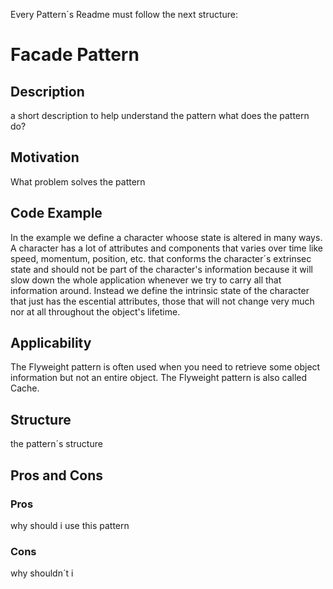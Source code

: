 Every Pattern´s Readme must follow the next structure:

# Facade Pattern

## Description
a short description to help understand the pattern
what does the pattern do?
## Motivation
What problem solves the pattern
## Code Example
In the example we define a character whoose state is altered in many ways.
A character has a lot of attributes and components that varies over time like speed, momentum, position, etc. that conforms the character´s extrinsec state and should not be part of the character's information because it will slow down the whole application whenever we try to carry all that information around.
Instead we define the intrinsic state of the character that just has the escential attributes, those that will not change very much nor at all throughout the object's lifetime.

## Applicability
The Flyweight pattern is often used when you need to retrieve some object information but not an entire object. The Flyweight pattern is also called Cache.

## Structure
the pattern´s structure 
## Pros and Cons

### Pros
why should i use this pattern
### Cons
why shouldn´t i